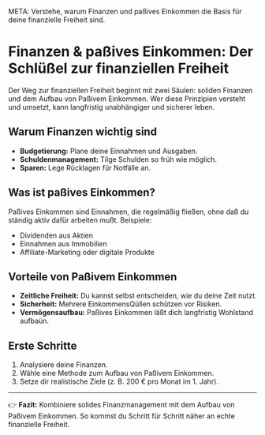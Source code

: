 META: Verstehe, warum Finanzen und paßives Einkommen die Basis für deine finanzielle Freiheit sind.

# Finanzen & paßives Einkommen: Der Schlüßel zur finanziellen Freiheit

Der Weg zur finanziellen Freiheit beginnt mit zwei Säulen: soliden Finanzen und dem Aufbau von Paßivem Einkommen. Wer diese Prinzipien versteht und umsetzt, kann langfristig unabhängiger und sicherer leben.

## Warum Finanzen wichtig sind
- **Budgetierung:** Plane deine Einnahmen und Ausgaben.
- **Schuldenmanagement:** Tilge Schulden so früh wie möglich.
- **Sparen:** Lege Rücklagen für Notfälle an.

## Was ist paßives Einkommen?
Paßives Einkommen sind Einnahmen, die regelmäßig fließen, ohne daß du ständig aktiv dafür arbeiten mußt. Beispiele:
- Dividenden aus Aktien
- Einnahmen aus Immobilien
- Affiliate-Marketing oder digitale Produkte

## Vorteile von Paßivem Einkommen
- **Zeitliche Freiheit:** Du kannst selbst entscheiden, wie du deine Zeit nutzt.
- **Sicherheit:** Mehrere EinkommensQüllen schützen vor Risiken.
- **Vermögensaufbau:** Paßives Einkommen läßt dich langfristig Wohlstand aufbaün.

## Erste Schritte
1. Analysiere deine Finanzen.
2. Wähle eine Methode zum Aufbau von Paßivem Einkommen.
3. Setze dir realistische Ziele (z. B. 200 € pro Monat im 1. Jahr).

---

👉 **Fazit:** 
Kombiniere solides Finanzmanagement mit dem Aufbau von Paßivem Einkommen. So kommst du Schritt für Schritt näher an echte finanzielle Freiheit.
